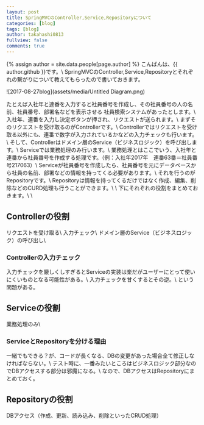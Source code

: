 ```yaml
---
layout: post
title: SpringMVCのController,Service,Repositoryについて
categories: [blog]
tags: [blog]
author: takahashi0813
fullview: false
comments: true
---
```

{% assign author = site.data.people[page.author] %}
こんばんは、{{ author.github }}です。\\
SpringMVCのController,Service,Repositoryとそれぞれの繋がりについて教えてもらったので書いておきます。

![2017-08-27blog](assets/media/Untitled Diagram.png)

たとえば入社年と連番を入力すると社員番号を作成し、その社員番号の人の名前、社員番号、部署名などを表示させる
社員検索システムがあったとします。\\
入社年、連番を入力し決定ボタンが押され、リクエストが送られます。\\
まずそのリクエストを受け取るのがControllerです。\\
Controllerではリクエストを受け取る以外にも、連番で数字が入力されているかなどの入力チェックも行います。\\
そして、Controllerはドメイン層のService（ビジネスロジック）を呼び出します。\\
Serviceでは業務処理のみ行います。\\
業務処理とはここでいう、入社年と連番から社員番号を作成する処理です。（例：入社年2017年　連番63番＝社員番号217063）\\
Serviceが社員番号を作成したら、社員番号を元にデータベースから社員の名前、部署などの情報を持ってくる必要があります。\\
それを行うのがRepositoryです。\\
Repositoryは情報を持ってくるだけではなく作成、編集、削除などのCURD処理も行うことができます。\\
\\
下にそれぞれの役割をまとめておきます。\\
\\
## Controllerの役割
リクエストを受け取る\\
入力チェック\\
ドメイン層のService（ビジネスロジック）の呼び出し\\

### Controllerの入力チェック
入力チェックを厳しくしすぎるとServiceの実装は楽だがユーザーにとって使いにくいものとなる可能性がある。\\
入力チェックを甘くするとその逆。\\
という問題がある。

## Serviceの役割
業務処理のみ\

### ServiceとRepositoryを分ける理由
一緒でもできる？が、コードが長くなる、DBの変更があった場合全て修正しなければならない。\\
テスト時に、一番みたいところはビジネスロジック部分なのでDBアクセスする部分は邪魔になる。\\
なので、DBアクセスはRepositoryにまとめておく。

## Repositoryの役割
DBアクセス（作成、更新、読み込み、削除といったCRUD処理）
